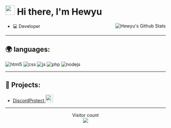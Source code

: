 <h1><img src="https://media1.tenor.com/images/f38bd4f0ae23b4d7d594c388ab4f09ed/tenor.gif?itemid=12359359" width="30"/> Hi there, I'm Hewyu</h1>

<img align="right" alt="Hewyu's Github Stats" src="https://github-readme-stats.vercel.app/api?username=Hewyu&show_icons=true&hide_border=true" />

- 💻 Developer

---

## 🌍 languages:
<p>
  <img alt="html5" src="https://img.shields.io/badge/-HTML5-E34F26?style=flat-square&logo=html5&logoColor=white" />
  <img alt="css" src="https://img.shields.io/badge/-CSS-00A6FF?style=flat-square&logo=css3&logoColor=white" />
  <img alt="js" src="https://img.shields.io/badge/-Javascript-FFEE00?style=flat-square&logo=javascript&logoColor=black" />
  <img alt="php" src="https://img.shields.io/badge/-PHP-FFB120?style=flat-square&logo=php&logoColor=white" />
  <img alt="nodejs" src="https://img.shields.io/badge/-NodeJS-43853D?style=flat-square&logo=Node.js&logoColor=white" />
</p>

---

## 🚩 Projects:
- [DiscordProtect <img src="https://cdn.discordapp.com/icons/767766535342522398/1fe734cac33ab1128d880ea887892cca.webp" width="24"/>](discord.gg/yourname)

---

<p align="center"> 
  Visitor count<br>
  <img src="https://profile-counter.glitch.me/Hewyu/count.svg" />
</p>
